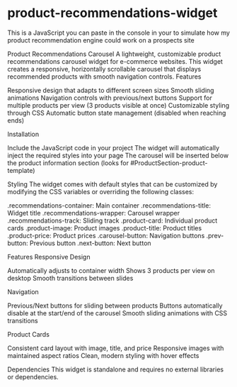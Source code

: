 # product-recommendations-widget
This is a JavaScript you can paste in the console in your to simulate how my product recommendation engine could work on a prospects site

Product Recommendations Carousel
A lightweight, customizable product recommendations carousel widget for e-commerce websites. This widget creates a responsive, horizontally scrollable carousel that displays recommended products with smooth navigation controls.
Features

Responsive design that adapts to different screen sizes
Smooth sliding animations
Navigation controls with previous/next buttons
Support for multiple products per view (3 products visible at once)
Customizable styling through CSS
Automatic button state management (disabled when reaching ends)

Installation

Include the JavaScript code in your project
The widget will automatically inject the required styles into your page
The carousel will be inserted below the product information section (looks for #ProductSection-product-template)

Styling
The widget comes with default styles that can be customized by modifying the CSS variables or overriding the following classes:

.recommendations-container: Main container
.recommendations-title: Widget title
.recommendations-wrapper: Carousel wrapper
.recommendations-track: Sliding track
.product-card: Individual product cards
.product-image: Product images
.product-title: Product titles
.product-price: Product prices
.carousel-button: Navigation buttons
.prev-button: Previous button
.next-button: Next button

Features
Responsive Design

Automatically adjusts to container width
Shows 3 products per view on desktop
Smooth transitions between slides

Navigation

Previous/Next buttons for sliding between products
Buttons automatically disable at the start/end of the carousel
Smooth sliding animations with CSS transitions

Product Cards

Consistent card layout with image, title, and price
Responsive images with maintained aspect ratios
Clean, modern styling with hover effects

Dependencies
This widget is standalone and requires no external libraries or dependencies.
